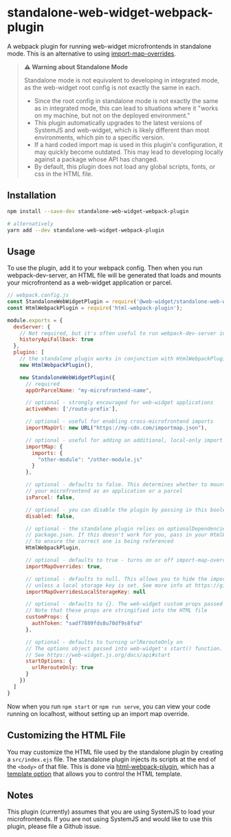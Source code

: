 # standalone-web-widget-webpack-plugin

A webpack plugin for running web-widget microfrontends in standalone mode. This is an alternative to using [import-map-overrides](https://github.com/joeldenning/import-map-overrides).

> **⚠️ Warning about Standalone Mode**
>
> Standalone mode is not equivalent to developing in integrated mode, as the web-widget root config is not exactly the same in each.
>
> - Since the root config in standalone mode is not exactly the same as in integrated mode, this can lead to situations where it "works on my machine, but not on the deployed environment."
> - This plugin automatically upgrades to the latest versions of SystemJS and web-widget, which is likely different than most environments, which pin to a specific version.
> - If a hard coded import map is used in this plugin's configuration, it may quickly become outdated. This may lead to developing locally against a package whose API has changed.
> - By default, this plugin does not load any global scripts, fonts, or css in the HTML file.

## Installation

```sh
npm install --save-dev standalone-web-widget-webpack-plugin

# alternatively
yarn add --dev standalone-web-widget-webpack-plugin
```

## Usage

To use the plugin, add it to your webpack config. Then when you run webpack-dev-server, an HTML file will be generated that loads and mounts your microfrontend as a web-widget application or parcel.

```js
// webpack.config.js
const StandaloneWebWidgetPlugin = require('@web-widget/standalone-web-widget-webpack-plugin');
const HtmlWebpackPlugin = require('html-webpack-plugin');

module.exports = {
  devServer: {
    // Not required, but it's often useful to run webpack-dev-server in SPA mode
    historyApiFallback: true
  },
  plugins: [
    // the standalone plugin works in conjunction with HtmlWebpackPlugin
    new HtmlWebpackPlugin(),

    new StandaloneWebWidgetPlugin({
      // required
      appOrParcelName: "my-microfrontend-name",

      // optional - strongly encouraged for web-widget applications
      activeWhen: ['/route-prefix'],

      // optional - useful for enabling cross-microfrontend imports
      importMapUrl: new URL("https://my-cdn.com/importmap.json"),

      // optional - useful for adding an additional, local-only import map
      importMap: {
        imports: {
          "other-module": "/other-module.js"
        }
      },

      // optional - defaults to false. This determines whether to mount
      // your microfrontend as an application or a parcel
      isParcel: false,

      // optional - you can disable the plugin by passing in this boolean
      disabled: false,

      // optional - the standalone plugin relies on optionalDependencies in the
      // package.json. If this doesn't work for you, pass in your HtmlWebpackPlugin
      // to ensure the correct one is being referenced
      HtmlWebpackPlugin,

      // optional - defaults to true - turns on or off import-map-overrides.
      importMapOverrides: true,

      // optional - defaults to null. This allows you to hide the import-map-overrides UI
      // unless a local storage key is set. See more info at https://github.com/joeldenning/import-map-overrides/blob/master/docs/ui.md#enabling-the-ui
      importMapOverridesLocalStorageKey: null

      // optional - defaults to {}. The web-widget custom props passed to the application
      // Note that these props are stringified into the HTML file
      customProps: {
        authToken: "sadf7889fds8u70df9s8fsd"
      },

      // optional - defaults to turning urlRerouteOnly on
      // The options object passed into web-widget's start() function.
      // See https://web-widget.js.org/docs/api#start
      startOptions: {
        urlRerouteOnly: true
      }
    })
  ]
}
```

Now when you run `npm start` or `npm run serve`, you can view your code running on localhost, without setting up an import map override.

## Customizing the HTML File

You may customize the HTML file used by the standalone plugin by creating a `src/index.ejs` file. The standalone plugin injects its scripts at the end of the `<body>` of that file. This is done via [html-webpack-plugin](https://github.com/jantimon/html-webpack-plugin), which has a [template option](https://github.com/jantimon/html-webpack-plugin#options) that allows you to control the HTML template.

## Notes

This plugin (currently) assumes that you are using SystemJS to load your microfrontends. If you are not using SystemJS and would like to use this plugin, please file a Github issue.
